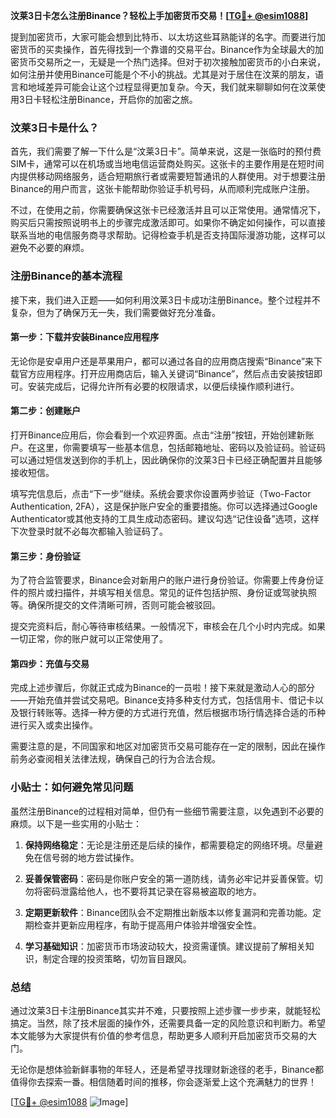 **汶莱3日卡怎么注册Binance？轻松上手加密货币交易！[[TG💪+ @esim1088](https://t.me/s/esim1088)]**

提到加密货币，大家可能会想到比特币、以太坊这些耳熟能详的名字。而要进行加密货币的买卖操作，首先得找到一个靠谱的交易平台。Binance作为全球最大的加密货币交易所之一，无疑是一个热门选择。但对于初次接触加密货币的小白来说，如何注册并使用Binance可能是个不小的挑战。尤其是对于居住在汶莱的朋友，语言和地域差异可能会让这个过程显得更加复杂。今天，我们就来聊聊如何在汶莱使用3日卡轻松注册Binance，开启你的加密之旅。

### 汶莱3日卡是什么？

首先，我们需要了解一下什么是“汶莱3日卡”。简单来说，这是一张临时的预付费SIM卡，通常可以在机场或当地电信运营商处购买。这张卡的主要作用是在短时间内提供移动网络服务，适合短期旅行者或需要短暂通讯的人群使用。对于想要注册Binance的用户而言，这张卡能帮助你验证手机号码，从而顺利完成账户注册。

不过，在使用之前，你需要确保这张卡已经激活并且可以正常使用。通常情况下，购买后只需按照说明书上的步骤完成激活即可。如果你不确定如何操作，可以直接联系当地的电信服务商寻求帮助。记得检查手机是否支持国际漫游功能，这样可以避免不必要的麻烦。

### 注册Binance的基本流程

接下来，我们进入正题——如何利用汶莱3日卡成功注册Binance。整个过程并不复杂，但为了确保万无一失，我们需要做好充分准备。

#### 第一步：下载并安装Binance应用程序

无论你是安卓用户还是苹果用户，都可以通过各自的应用商店搜索“Binance”来下载官方应用程序。打开应用商店后，输入关键词“Binance”，然后点击安装按钮即可。安装完成后，记得允许所有必要的权限请求，以便后续操作顺利进行。

#### 第二步：创建账户

打开Binance应用后，你会看到一个欢迎界面。点击“注册”按钮，开始创建新账户。在这里，你需要填写一些基本信息，包括邮箱地址、密码以及验证码。验证码可以通过短信发送到你的手机上，因此确保你的汶莱3日卡已经正确配置并且能够接收短信。

填写完信息后，点击“下一步”继续。系统会要求你设置两步验证（Two-Factor Authentication, 2FA），这是保护账户安全的重要措施。你可以选择通过Google Authenticator或其他支持的工具生成动态密码。建议勾选“记住设备”选项，这样下次登录时就不必每次都输入验证码了。

#### 第三步：身份验证

为了符合监管要求，Binance会对新用户的账户进行身份验证。你需要上传身份证件的照片或扫描件，并填写相关信息。常见的证件包括护照、身份证或驾驶执照等。确保所提交的文件清晰可辨，否则可能会被驳回。

提交完资料后，耐心等待审核结果。一般情况下，审核会在几个小时内完成。如果一切正常，你的账户就可以正常使用了。

#### 第四步：充值与交易

完成上述步骤后，你就正式成为Binance的一员啦！接下来就是激动人心的部分——开始充值并尝试交易吧。Binance支持多种支付方式，包括信用卡、借记卡以及银行转账等。选择一种方便的方式进行充值，然后根据市场行情选择合适的币种进行买入或卖出操作。

需要注意的是，不同国家和地区对加密货币交易可能存在一定的限制，因此在操作前务必查阅相关法律法规，确保自己的行为合法合规。

### 小贴士：如何避免常见问题

虽然注册Binance的过程相对简单，但仍有一些细节需要注意，以免遇到不必要的麻烦。以下是一些实用的小贴士：

1. **保持网络稳定**：无论是注册还是后续的操作，都需要稳定的网络环境。尽量避免在信号弱的地方尝试操作。
   
2. **妥善保管密码**：密码是你账户安全的第一道防线，请务必牢记并妥善保管。切勿将密码泄露给他人，也不要将其记录在容易被盗取的地方。

3. **定期更新软件**：Binance团队会不定期推出新版本以修复漏洞和完善功能。定期检查并更新应用程序，有助于提高用户体验并增强安全性。

4. **学习基础知识**：加密货币市场波动较大，投资需谨慎。建议提前了解相关知识，制定合理的投资策略，切勿盲目跟风。

### 总结

通过汶莱3日卡注册Binance其实并不难，只要按照上述步骤一步步来，就能轻松搞定。当然，除了技术层面的操作外，还需要具备一定的风险意识和判断力。希望本文能够为大家提供有价值的参考信息，帮助更多人顺利开启加密货币交易的大门。

无论你是想体验新鲜事物的年轻人，还是希望寻找理财新途径的老手，Binance都值得你去探索一番。相信随着时间的推移，你会逐渐爱上这个充满魅力的世界！

[[TG💪+ @esim1088](https://t.me/s/esim1088) ![Image](https://i.postimg.cc/4NQfJmqS/Snipaste-2025-05-13-00-14-12.png)]